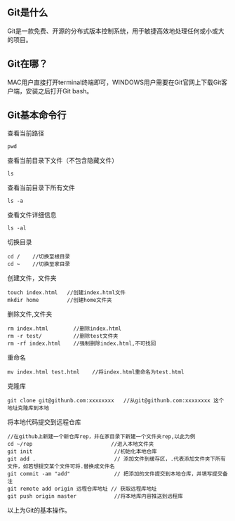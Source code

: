 
## Git是什么

Git是一款免费、开源的分布式版本控制系统，用于敏捷高效地处理任何或小或大的项目。

## Git在哪？

MAC用户直接打开terminal终端即可，WINDOWS用户需要在Git官网上下载Git客户端，安装之后打开Git bash。


## Git基本命令行
查看当前路径

~~~
pwd
~~~
查看当前目录下文件（不包含隐藏文件）
~~~
ls
~~~
查看当前目录下所有文件
~~~
ls -a
~~~
查看文件详细信息
~~~
ls -al
~~~
切换目录
~~~
cd /    //切换至根目录
cd ~    //切换至家目录
~~~
创建文件，文件夹
~~~
touch index.html   //创建index.html文件
mkdir home         //创建home文件夹
~~~
删除文件,文件夹
~~~
rm index.html        //删除index.html
rm -r test/          //删除test文件夹
rm -rf index.html    //强制删除index.html,不可找回
~~~
重命名
~~~
mv index.html test.html    //将index.html重命名为test.html
~~~
克隆库
~~~
git clone git@githunb.com:xxxxxxxx   //从git@githunb.com:xxxxxxxx 这个地址克隆库到本地
~~~
将本地代码提交到远程仓库
~~~
//在github上新建一个新仓库rep，并在家目录下新建一个文件夹rep,以此为例
cd ~/rep                         //进入本地文件夹
git init                          //初始化本地仓库
git add .                         // 添加文件到缓存区，.代表添加文件夹下所有文件，如若想提交某个文件可将.替换成文件名
git commit -am "add"              // 把添加的文件提交到本地仓库，并填写提交备注
git remote add origin 远程仓库地址 // 获取远程库地址
git push origin master            //将本地库内容推送到远程库
~~~
以上为Git的基本操作。








